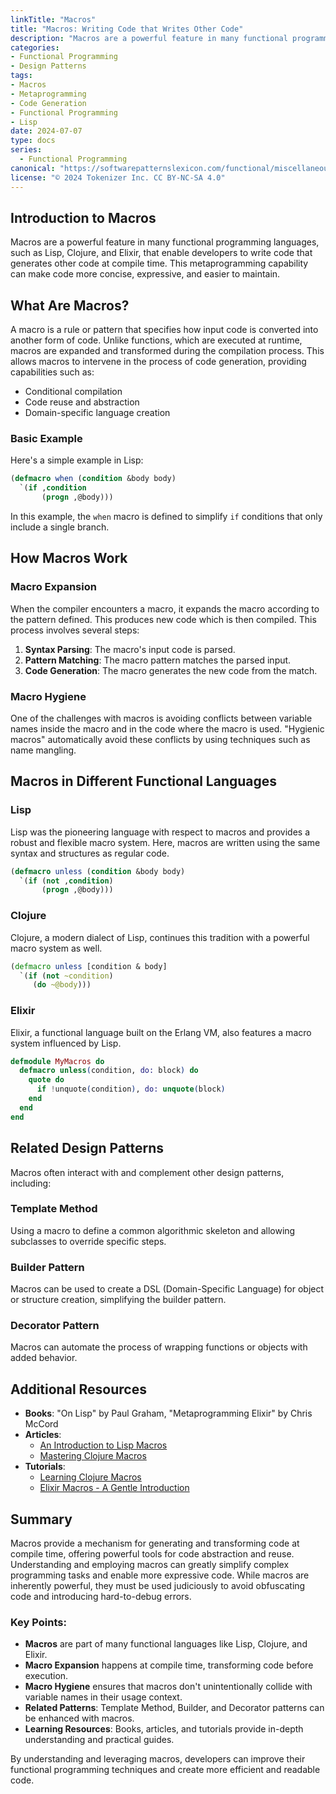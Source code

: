 ```yaml
---
linkTitle: "Macros"
title: "Macros: Writing Code that Writes Other Code"
description: "Macros are a powerful feature in many functional programming languages that allows developers to write code that can generate other code at compile time."
categories:
- Functional Programming
- Design Patterns
tags:
- Macros
- Metaprogramming
- Code Generation
- Functional Programming
- Lisp
date: 2024-07-07
type: docs
series:
  - Functional Programming
canonical: "https://softwarepatternslexicon.com/functional/miscellaneous-patterns/metaprogramming/macros"
license: "© 2024 Tokenizer Inc. CC BY-NC-SA 4.0"
---
```


## Introduction to Macros

Macros are a powerful feature in many functional programming languages, such as Lisp, Clojure, and Elixir, that enable developers to write code that generates other code at compile time. This metaprogramming capability can make code more concise, expressive, and easier to maintain.

## What Are Macros?

A macro is a rule or pattern that specifies how input code is converted into another form of code. Unlike functions, which are executed at runtime, macros are expanded and transformed during the compilation process. This allows macros to intervene in the process of code generation, providing capabilities such as:

- Conditional compilation
- Code reuse and abstraction
- Domain-specific language creation

### Basic Example

Here's a simple example in Lisp:

```lisp
(defmacro when (condition &body body)
  `(if ,condition
       (progn ,@body)))
```

In this example, the `when` macro is defined to simplify `if` conditions that only include a single branch.

## How Macros Work

### **Macro Expansion**

When the compiler encounters a macro, it expands the macro according to the pattern defined. This produces new code which is then compiled. This process involves several steps:

1. **Syntax Parsing**: The macro's input code is parsed.
2. **Pattern Matching**: The macro pattern matches the parsed input.
3. **Code Generation**: The macro generates the new code from the match.

### **Macro Hygiene**

One of the challenges with macros is avoiding conflicts between variable names inside the macro and in the code where the macro is used. "Hygienic macros" automatically avoid these conflicts by using techniques such as name mangling.

## Macros in Different Functional Languages

### Lisp

Lisp was the pioneering language with respect to macros and provides a robust and flexible macro system. Here, macros are written using the same syntax and structures as regular code.

```lisp
(defmacro unless (condition &body body)
  `(if (not ,condition)
       (progn ,@body)))
```

### Clojure

Clojure, a modern dialect of Lisp, continues this tradition with a powerful macro system as well.

```clojure
(defmacro unless [condition & body]
  `(if (not ~condition)
     (do ~@body)))
```

### Elixir

Elixir, a functional language built on the Erlang VM, also features a macro system influenced by Lisp.

```elixir
defmodule MyMacros do
  defmacro unless(condition, do: block) do
    quote do
      if !unquote(condition), do: unquote(block)
    end
  end
end
```

## Related Design Patterns

Macros often interact with and complement other design patterns, including:

### Template Method

Using a macro to define a common algorithmic skeleton and allowing subclasses to override specific steps.

### Builder Pattern

Macros can be used to create a DSL (Domain-Specific Language) for object or structure creation, simplifying the builder pattern.

### Decorator Pattern

Macros can automate the process of wrapping functions or objects with added behavior.

## Additional Resources

- **Books**: "On Lisp" by Paul Graham, "Metaprogramming Elixir" by Chris McCord
- **Articles**: 
  - [An Introduction to Lisp Macros](https://www.gigamonkeys.com/book/macros-defining-your-own.html)
  - [Mastering Clojure Macros](https://clojure.org/guides/macros)
- **Tutorials**: 
  - [Learning Clojure Macros](https://macrostart.clojure-doc.org/guides/macros/)
  - [Elixir Macros - A Gentle Introduction](https://medium.com/@mena.exal/advanced-elixir-macros-882da2bddcd9)

## Summary

Macros provide a mechanism for generating and transforming code at compile time, offering powerful tools for code abstraction and reuse. Understanding and employing macros can greatly simplify complex programming tasks and enable more expressive code. While macros are inherently powerful, they must be used judiciously to avoid obfuscating code and introducing hard-to-debug errors.

### Key Points:

- **Macros** are part of many functional languages like Lisp, Clojure, and Elixir.
- **Macro Expansion** happens at compile time, transforming code before execution.
- **Macro Hygiene** ensures that macros don't unintentionally collide with variable names in their usage context.
- **Related Patterns**: Template Method, Builder, and Decorator patterns can be enhanced with macros.
- **Learning Resources**: Books, articles, and tutorials provide in-depth understanding and practical guides. 

By understanding and leveraging macros, developers can improve their functional programming techniques and create more efficient and readable code.
